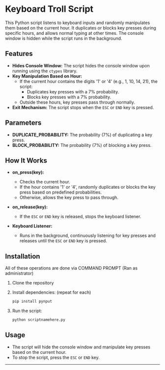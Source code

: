 
# Keyboard Troll Script

This Python script listens to keyboard inputs and randomly manipulates them based on the current hour. It duplicates or blocks key presses during specific hours, and allows normal typing at other times. The console window is hidden while the script runs in the background.

## Features

- **Hides Console Window:** The script hides the console window upon running using the `ctypes` library.
- **Key Manipulation Based on Hour:** 
  - If the current hour contains the digits '1' or '4' (e.g., 1, 10, 14, 21), the script:
    - Duplicates key presses with a 7% probability.
    - Blocks key presses with a 7% probability.
  - Outside these hours, key presses pass through normally.
- **Exit Mechanism:** The script stops when the `ESC` or `END` key is pressed.

## Parameters

- **DUPLICATE_PROBABILITY:** The probability (7%) of duplicating a key press.
- **BLOCK_PROBABILITY:** The probability (7%) of blocking a key press.

## How It Works

- **on_press(key):**
  - Checks the current hour.
  - If the hour contains '1' or '4', randomly duplicates or blocks the key press based on predefined probabilities.
  - Otherwise, allows the key press to pass through.
  
- **on_release(key):**
  - If the `ESC` or `END` key is released, stops the keyboard listener.

- **Keyboard Listener:**
  - Runs in the background, continuously listening for key presses and releases until the `ESC` or `END` key is pressed.

## Installation
All of these operations are done via COMMAND PROMPT (Ran as administrator)
1. Clone the repository

2. Install dependencies: (repeat for each)
   ```bash
   pip install pynput
   ```

3. Run the script:
   ```bash
   python scriptnamehere.py
   ```

## Usage

- The script will hide the console window and manipulate key presses based on the current hour.
- To stop the script, press the `ESC` or `END` key.



---

